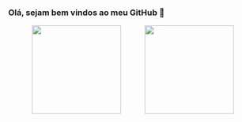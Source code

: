 ### Olá, sejam bem vindos ao meu GitHub 👋

<div style="display: flex; align-items: center; justify-content: space-evenly;">
  <img height="180" src="https://github-readme-stats.vercel.app/api/top-langs/?username=LucBonnet&layout=compact&theme=dark" />
  <img height="180" src="https://github-readme-stats.vercel.app/api?username=LucBonnet&show_icons=true&theme=dark"/>
</div>
